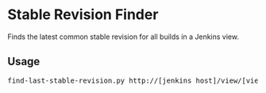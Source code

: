Stable Revision Finder
======================

Finds the latest common stable revision for all builds in a Jenkins view.

Usage
-----
<pre>
find-last-stable-revision.py http://[jenkins host]/view/[view name]/
</pre>
